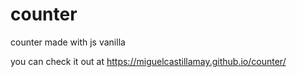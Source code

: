 # counter
counter made with js vanilla

you can check it out at https://miguelcastillamay.github.io/counter/
